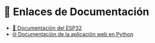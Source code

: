 # 📎 Enlaces de Documentación

- [📘 Documentación del ESP32](https://docs.google.com/document/d/1Swoic639JrAjeTwqeU8Nl_HgDphB8YOhVekiXmuIWbs/edit?usp=sharing)  
- [🌐 Documentación de la aplicación web en Python](README.md)  
